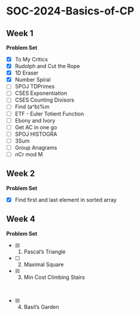 # SOC-2024-Basics-of-CP

## Week 1

**Problem Set**

* [x] To My Critics
* [x] Rudolph and Cut the Rope
* [x] 1D Eraser
* [x] Number Spiral
* [ ] SPOJ TDPrimes
* [ ] CSES Exponentiation
* [ ] CSES Counting Divisors
* [ ] Find (a^b)%m
* [ ] ETF - Euler Totient Function
* [ ] Ebony and Ivory
* [ ] Get AC in one go
* [ ] SPOJ HISTOGRA
* [ ] 3Sum
* [ ] Group Anagrams
* [ ] nCr mod M

## Week 2

**Problem Set**

* [x] Find first and last element in sorted array

## Week 4

**Problem Set**

* [x] 1. Pascal’s Triangle
* [ ] 2. Maximal Square
* [x] 3. Min Cost Climbing Stairs

<br />

* [x] 4. Basil’s Garden
